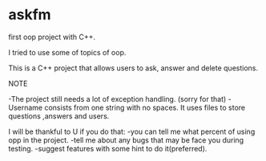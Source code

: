 # askfm
first oop project with C++.

I tried to use some of topics of oop.

This is a C++ project that allows users to ask, answer and delete questions. 

NOTE

-The project still needs a lot of exception handling. (sorry for that)
-Username consists from one string with no spaces.
It uses files to store questions ,answers and users.
  
I will be thankful to U if you do that:
-you can tell me what percent of using opp in the project.
-tell me about any bugs that may be face you during testing.
-suggest features with some hint to do it(preferred).
